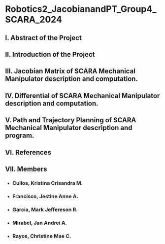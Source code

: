 # Robotics2_JacobianandPT_Group4_SCARA_2024

## I. Abstract of the Project
## II. Introduction of the Project
## III. Jacobian Matrix of SCARA Mechanical Manipulator description and computation.
## IV. Differential of SCARA Mechanical Manipulator description and computation.
## V. Path and Trajectory Planning of SCARA Mechanical Manipulator description and program.
## VI. References
## VII. Members
* ###  Cullos, Kristina Crisandra M.
* ###  Francisco, Jestine Anne A. 
* ###  Garcia, Mark Jeffereson R.
* ###  Mirabel, Jan Andrei A.
* ###  Rayos, Christine Mae C.

